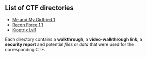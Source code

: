 ## List of CTF directories
* [Me and My Girlfried 1](https://github.com/christosavramis/Vunhub-Solotions/tree/master/Me%20and%20My%20Girlfriend%201)
* [Recon Force 1.1](https://github.com/christosavramis/Vunhub-Solotions/tree/master/Recon%20Force%201)
* [Kioptrix Lvl1](https://github.com/christosavramis/Vunhub-Solotions/tree/master/Kioptix%201)  

Each directory contains a **walkthrough**, a **video-walkthrough link**, a **security report** and potential *files* or *data* that were used for the corresponding CTF.
